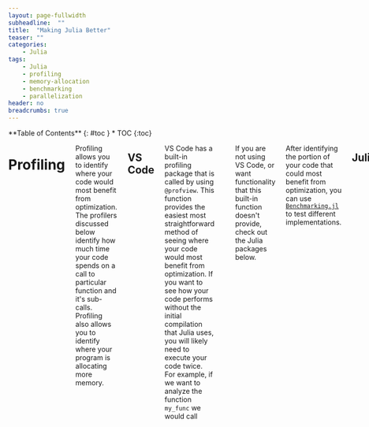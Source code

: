 ```yaml
---
layout: page-fullwidth
subheadline:  ""
title:  "Making Julia Better"
teaser: ""
categories:
    - Julia
tags:
    - Julia
    - profiling
    - memory-allocation
    - benchmarking
    - parallelization
header: no
breadcrumbs: true
---
```

<div class="row">
<div class="medium-4 medium-push-8 columns" markdown="1">
<div class="panel radius" markdown="1">
**Table of Contents**
{: #toc }
*  TOC
{:toc}
</div>
</div><!-- /.medium-4.columns -->

<div class="medium-8 medium-pull-4 columns" markdown="1">

# Profiling

Profiling allows you to identify where your code would most benefit from optimization. The profilers discussed below identify how much time your code spends on a call to particular function and it's sub-calls. Profiling also allows you to identify where your program is allocating more memory.

## VS Code

VS Code has a built-in profiling package that is called by using `@profview`. This function provides the easiest most straightforward method of seeing where your code would most benefit from optimization. If you want to see how your code performs without the initial compilation that Julia uses, you will likely need to execute your code twice. For example, if we want to analyze the function `my_func` we would call
```julia
 # the results from this call might contain Julia compilation information
@profview my_func()

 # the results from this call should show only runtime information about the function
@profview my_func()
```
If you are not using VS Code, or want functionality that this built-in function doesn't provide, check out the Julia packages below.

After identifying the portion of your code that could most benefit from optimization, you can use [`Benchmarking.jl`]() to test different implementations.

## Julia

Julia provides a profiling package, straightforwardly called [`Profiler.jl`](https://docs.julialang.org/en/v1/manual/profile/). The output that comes with the standard library is purely text-based. If you want to generate flamegraphs as a visual way to profile the code, like the one below, we need to import more packages.

{% include figure image_path="{{ site.urlimage }}flamegraph_example.png" caption="Example of a flamegraph from the [FlameGraphs.jl](https://timholy.github.io/FlameGraphs.jl/stable/#) documentation page." alt="Example of a flamegraph" width="90%" %}

`FlameGraphs.jl` provides the basic functionality to convert the data given by Julia's `Profile.jl` into something that we can plot. We then need to add `ProfileView.jl` to be able to generate interactive plots.

## Basic Commands

If you decide to only include the `Profile.jl` package then you would run the following code to profile the function `myfunc`:

```julia
myfunc(); # run once to force compilation and avoid profiling Julia's compiler'

using Profile
@profile myfunc()

Profile.print()
```

The [`Profiler.jl` documentation](https://docs.julialang.org/en/v1/manual/profile/) explains how to interpret the output. Every time you profile a piece of code with `@profile` the output is added to a buffer that is printed with `Profile.print()`. If you want to start fresh you can run `Profile.clear()`. More in-depth information about profiling your code with only `Profile.jl` is available in the documentation.

If you decide to generate flamegraphs, you will use both `FlameGraphs.jl` and `ProfileView.jl`. Additionally, it seems that if you specifically want an SVG you should also include `ProfileSVG.jl`. The examples in the documentation use the command `@profview f(args...)` to profile the code, which is shorthand for `Profile.clear(); @profile f(args...); ProfileView.view()`. In VSCode you will get an error if you try to use this shorthand. VS Code has its own `@profview` defined, which creates a conflict. You can fix the conflict by specifying `ProfileView.@profview`. I tested this on my own code and the input and results are shown below.

```julia
using T4Chain # name of the module that I'm coding up
using Profile, FlameGraphs, ProfileView # packages for profiling

# running once to force compilation, saving results for plotting and analysis
Eavg, Econv, tempAvg = T4Chain.OneDThermal()

ProfileView.@profview T4Chain.OneDThermal()
```

{% include figure image_path="{{ site.urlimage }}flamegraph_Sina-example.png" caption="Example of a flamegraph from Sina's code." alt="Example of a flamegraph" width="90%" %}

# Memory Allocation

Julia allows you to track line-by-line allocation. To do this, you need to start Julia with the `--track-allocation=<setting>` command-line option. The settings available are `none`, the default, doesn't measure allocation, `user`, measure memory allocation everywhere except Julia's core code, and `all`, which does include Julia's core code. Typically, you are interested in analysing your own code and will use the `user` setting.

After starting Julia with this command-line option, you can run the code that you want analysed. Because compilation requires memory allocation, it is recommended that you force compilation by excuting your code and any auxiliary statements it requires before then calling `Profile.clear_malloc_data()`. This command resets all allocation counters and allows a compilation free view of the memory allocation in your code. After again executing the commands you wish to analyse, quit Julia to trigger the generation of `.mem.` files. These files contain the line-by-line analysis of your code. For every line where memory was allocated, the total amount in bytes is recorded on the left. For example, a section of my analysed code reads

```bash
        - function velocityRescale(T::Float64, pSection, osc::Oscillators)
        -     # determine current kinetic energy of region being rescaled
        -     # choice of units results in KE being equal to the temperature
        - 
        -     # handle a section that is broken into two pieces
  9600144     temp = []
        0     for k in pSection
1273614608         push!(temp, k .* k)
        -     end
        0     KE = sum(temp)
        -     temp = 0
        -     # if KE has a length greater than 1 (i.e. is not just a number) then we had two sections and need to sum again
        0     if length(KE) > 1
  1600032         KE = sum(KE)
        -     end
        - 
        -     # determine scaling factor
        -     # osc.N is the total number of oscillators in the system
        -     # the number per region (hot,cold,system) is a third of the total
  9600144     λ = sqrt((osc.N / 3) * T / KE)
        - 
        -     # re-scale the momentum
        0     return λ .* pSection
        - end
```

# Benchmarking

# Parallelization